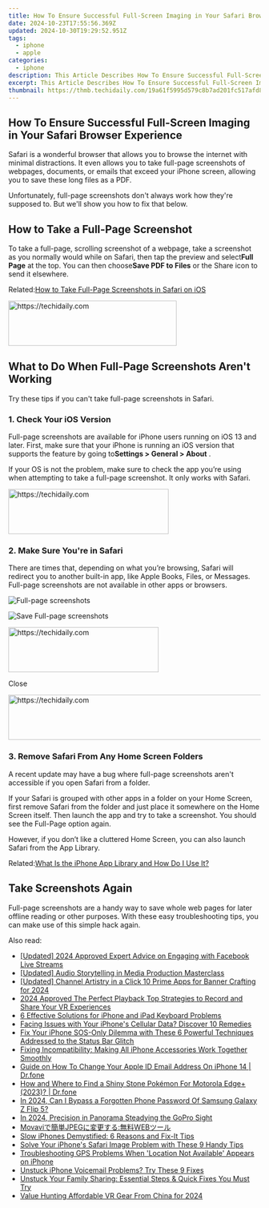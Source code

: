 ```yaml
---
title: How To Ensure Successful Full-Screen Imaging in Your Safari Browser Experience
date: 2024-10-23T17:55:56.369Z
updated: 2024-10-30T19:29:52.951Z
tags:
  - iphone
  - apple
categories:
  - iphone
description: This Article Describes How To Ensure Successful Full-Screen Imaging in Your Safari Browser Experience
excerpt: This Article Describes How To Ensure Successful Full-Screen Imaging in Your Safari Browser Experience
thumbnail: https://thmb.techidaily.com/19a61f5995d579c8b7ad201fc517afd84cc338957aeb2d8c12a802a23a178f47.jpg
---
```


## How To Ensure Successful Full-Screen Imaging in Your Safari Browser Experience

 Safari is a wonderful browser that allows you to browse the internet with minimal distractions. It even allows you to take full-page screenshots of webpages, documents, or emails that exceed your iPhone screen, allowing you to save these long files as a PDF.

 Unfortunately, full-page screenshots don't always work how they're supposed to. But we'll show you how to fix that below.

## How to Take a Full-Page Screenshot

 To take a full-page, scrolling screenshot of a webpage, take a screenshot as you normally would while on Safari, then tap the preview and select**Full Page** at the top. You can then choose**Save PDF to Files** or the Share icon to send it elsewhere.

 Related:[How to Take Full-Page Screenshots in Safari on iOS](https://www.makeuseof.com/how-to-screenshot-full-webpage-safari-ios/)

<!-- affiliate ads begin -->
<a href="https://aligracehair.sjv.io/c/5597632/2135358/19272" target="_top" id="2135358">
  <img src="//a.impactradius-go.com/display-ad/19272-2135358" border="0" alt="https://techidaily.com" width="336" height="90"/>
</a>
<img height="0" width="0" src="https://aligracehair.sjv.io/i/5597632/2135358/19272" style="position:absolute;visibility:hidden;" border="0" />
<!-- affiliate ads end -->

## What to Do When Full-Page Screenshots Aren't Working

Try these tips if you can't take full-page screenshots in Safari.

### 1\. Check Your iOS Version

 Full-page screenshots are available for iPhone users running on iOS 13 and later. First, make sure that your iPhone is running an iOS version that supports the feature by going to**Settings > General > About** .

 If your OS is not the problem, make sure to check the app you’re using when attempting to take a full-page screenshot. It only works with Safari.

<!-- affiliate ads begin -->
<a href="https://bluettius.sjv.io/c/5597632/2139109/17108" target="_top" id="2139109">
  <img src="//a.impactradius-go.com/display-ad/17108-2139109" border="0" alt="https://techidaily.com" width="320" height="90"/>
</a>
<img height="0" width="0" src="https://bluettius.sjv.io/i/5597632/2139109/17108" style="position:absolute;visibility:hidden;" border="0" />
<!-- affiliate ads end -->

### 2\. Make Sure You're in Safari

 There are times that, depending on what you’re browsing, Safari will redirect you to another built-in app, like Apple Books, Files, or Messages. Full-page screenshots are not available in other apps or browsers.

![Full-page screenshots](https://static1.makeuseofimages.com/wordpress/wp-content/uploads/2021/08/Full-page-screenshots.PNG)

![Save Full-page screenshots](https://static1.makeuseofimages.com/wordpress/wp-content/uploads/2021/08/Save-Full-page-screenshots.PNG)

<!-- affiliate ads begin -->
<a href="https://aligracehair.sjv.io/c/5597632/1884017/19272" target="_top" id="1884017">
  <img src="//a.impactradius-go.com/display-ad/19272-1884017" border="0" alt="https://techidaily.com" width="300" height="90"/>
</a>
<img height="0" width="0" src="https://aligracehair.sjv.io/i/5597632/1884017/19272" style="position:absolute;visibility:hidden;" border="0" />
<!-- affiliate ads end -->

Close

<!-- affiliate ads begin -->
<a href="https://unicoeye.pxf.io/c/5597632/2134248/18498" target="_top" id="2134248">
  <img src="//a.impactradius-go.com/display-ad/18498-2134248" border="0" alt="https://techidaily.com" width="728" height="90"/>
</a>
<img height="0" width="0" src="https://unicoeye.pxf.io/i/5597632/2134248/18498" style="position:absolute;visibility:hidden;" border="0" />
<!-- affiliate ads end -->

### 3\. Remove Safari From Any Home Screen Folders

 A recent update may have a bug where full-page screenshots aren't accessible if you open Safari from a folder.

 If your Safari is grouped with other apps in a folder on your Home Screen, first remove Safari from the folder and just place it somewhere on the Home Screen itself. Then launch the app and try to take a screenshot. You should see the Full-Page option again.

 However, if you don’t like a cluttered Home Screen, you can also launch Safari from the App Library.

 Related:[What Is the iPhone App Library and How Do I Use It?](https://www.makeuseof.com/iphone-app-library-use/)

## Take Screenshots Again

 Full-page screenshots are a handy way to save whole web pages for later offline reading or other purposes. With these easy troubleshooting tips, you can make use of this simple hack again.

<ins class="adsbygoogle"
     style="display:block"
     data-ad-format="autorelaxed"
     data-ad-client="ca-pub-7571918770474297"
     data-ad-slot="1223367746"></ins>

<ins class="adsbygoogle"
     style="display:block"
     data-ad-client="ca-pub-7571918770474297"
     data-ad-slot="8358498916"
     data-ad-format="auto"
     data-full-width-responsive="true"></ins>

<span class="atpl-alsoreadstyle">Also read:</span>
<div><ul>
<li><a href="https://facebook-clips.techidaily.com/updated-2024-approved-expert-advice-on-engaging-with-facebook-live-streams/"><u>[Updated] 2024 Approved Expert Advice on Engaging with Facebook Live Streams</u></a></li>
<li><a href="https://extra-resources.techidaily.com/updated-audio-storytelling-in-media-production-masterclass/"><u>[Updated] Audio Storytelling in Media Production Masterclass</u></a></li>
<li><a href="https://facebook-record-videos.techidaily.com/updated-channel-artistry-in-a-click-10-prime-apps-for-banner-crafting-for-2024/"><u>[Updated] Channel Artistry in a Click 10 Prime Apps for Banner Crafting for 2024</u></a></li>
<li><a href="https://screen-activity-recording.techidaily.com/2024-approved-the-perfect-playback-top-strategies-to-record-and-share-your-vr-experiences/"><u>2024 Approved The Perfect Playback Top Strategies to Record and Share Your VR Experiences</u></a></li>
<li><a href="https://fox-that.techidaily.com/6-effective-solutions-for-iphone-and-ipad-keyboard-problems/"><u>6 Effective Solutions for iPhone and iPad Keyboard Problems</u></a></li>
<li><a href="https://fox-that.techidaily.com/1721479903252-facing-issues-with-your-iphones-cellular-data-discover-10-remedies/"><u>Facing Issues with Your iPhone's Cellular Data? Discover 10 Remedies</u></a></li>
<li><a href="https://fox-that.techidaily.com/fix-your-iphone-sos-only-dilemma-with-these-6-powerful-techniques-addressed-to-the-status-bar-glitch/"><u>Fix Your iPhone SOS-Only Dilemma with These 6 Powerful Techniques Addressed to the Status Bar Glitch</u></a></li>
<li><a href="https://fox-that.techidaily.com/fixing-incompatibility-making-all-iphone-accessories-work-together-smoothly/"><u>Fixing Incompatibility: Making All iPhone Accessories Work Together Smoothly</u></a></li>
<li><a href="https://iphone-unlock.techidaily.com/guide-on-how-to-change-your-apple-id-email-address-on-iphone-14-drfone-by-drfone-ios/"><u>Guide on How To Change Your Apple ID Email Address On iPhone 14 | Dr.fone</u></a></li>
<li><a href="https://android-pokemon-go.techidaily.com/how-and-where-to-find-a-shiny-stone-pokemon-for-motorola-edgeplus-2023-drfone-by-drfone-virtual-android/"><u>How and Where to Find a Shiny Stone Pokémon For Motorola Edge+ (2023)? | Dr.fone</u></a></li>
<li><a href="https://android-unlock.techidaily.com/in-2024-can-i-bypass-a-forgotten-phone-password-of-samsung-galaxy-z-flip-5-by-drfone-android/"><u>In 2024, Can I Bypass a Forgotten Phone Password Of Samsung Galaxy Z Flip 5?</u></a></li>
<li><a href="https://extra-support.techidaily.com/in-2024-precision-in-panorama-steadying-the-gopro-sight/"><u>In 2024, Precision in Panorama Steadying the GoPro Sight</u></a></li>
<li><a href="https://tech-revival.techidaily.com/movavijpegweb/"><u>Movaviで簡単JPEGに変更する:無料WEBツール</u></a></li>
<li><a href="https://fox-that.techidaily.com/slow-iphones-demystified-6-reasons-and-fix-it-tips/"><u>Slow iPhones Demystified: 6 Reasons and Fix-It Tips</u></a></li>
<li><a href="https://fox-that.techidaily.com/solve-your-iphones-safari-image-problem-with-these-9-handy-tips/"><u>Solve Your iPhone's Safari Image Problem with These 9 Handy Tips</u></a></li>
<li><a href="https://fox-that.techidaily.com/troubleshooting-gps-problems-when-location-not-available-appears-on-iphone/"><u>Troubleshooting GPS Problems When 'Location Not Available' Appears on iPhone</u></a></li>
<li><a href="https://fox-that.techidaily.com/unstuck-iphone-voicemail-problems-try-these-9-fixes/"><u>Unstuck iPhone Voicemail Problems? Try These 9 Fixes</u></a></li>
<li><a href="https://fox-that.techidaily.com/unstuck-your-family-sharing-essential-steps-and-quick-fixes-you-must-try/"><u>Unstuck Your Family Sharing: Essential Steps & Quick Fixes You Must Try</u></a></li>
<li><a href="https://some-approaches.techidaily.com/value-hunting-affordable-vr-gear-from-china-for-2024/"><u>Value Hunting Affordable VR Gear From China for 2024</u></a></li>
</ul></div>

